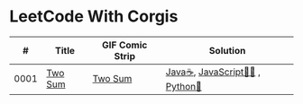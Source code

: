 # LeetCode With Corgis


| #  | Title   | GIF Comic Strip | Solution | 
|----| ------- | --------------- | -------- | 
|0001| [Two Sum](./0001-Two-Sum) |  [Two Sum ](./https://medium.com/codewithcorgis/leetcode-with-corgis-and-kittens-solving-the-two-sum-problem-75b8591d2bbb)               | [Java☕](./0001-Two-Sum/java), [JavaScript🍦💛](./0001-Two-Sum/javascript) , [Python🐍](./0001-Two-Sum/python) | 
